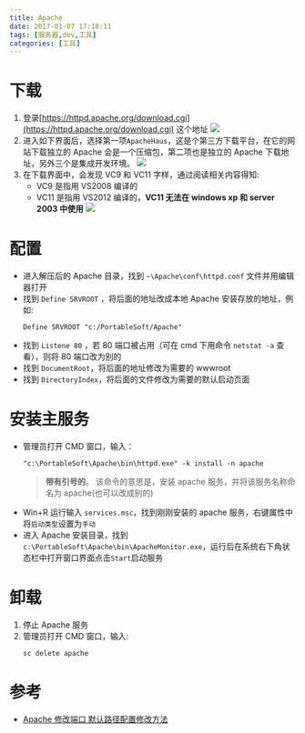 ```yaml
---
title: Apache
date: 2017-01-07 17:18:11
tags: [服务器,dev,工具]
categories: [工具]
---
```


# 下载

1.  登录[https://httpd.apache.org/download.cgi](https://httpd.apache.org/download.cgi) 这个地址
    ![](https://hiphotos.baidu.com/exp/pic/item/734f12f3d7ca7bcbd94cbcbebd096b63f624a829.jpg)
2.  进入如下界面后，选择第一项`ApacheHaus`，这是个第三方下载平台，在它的网站下载独立的 Apache 会是一个压缩包，第二项也是独立的 Apache 下载地址，另外三个是集成开发环境。
    ![](https://hiphotos.baidu.com/exp/pic/item/8cf0d51349540923ed2106ef9158d109b2de4993.jpg)
3.  在下载界面中，会发现 VC9 和 VC11 字样，通过阅读相关内容得知:
    - VC9 是指用 VS2008 编译的
    - VC11 是指用 VS2012 编译的，**VC11 无法在 windows xp 和 server 2003 中使用**
      ![](https://hiphotos.baidu.com/exp/pic/item/c9d4cf43ad4bd1130b07d6a359afa40f4afb051d.jpg)

# 配置

- 进入解压后的 Apache 目录，找到 `~\Apache\conf\httpd.conf` 文件并用编辑器打开
- 找到 `Define SRVROOT` ，将后面的地址改成本地 Apache 安装存放的地址，例如:
  ```
  Define SRVROOT "c:/PortableSoft/Apache"
  ```
- 找到 `Listene 80` ，若 80 端口被占用（可在 cmd 下用命令 `netstat -a` 查看），则将 80 端口改为别的
- 找到 `DocumentRoot`，将后面的地址修改为需要的 wwwroot
- 找到 `DirectoryIndex`，将后面的文件修改为需要的默认启动页面

# 安装主服务

- 管理员打开 CMD 窗口，输入：
  ```
  "c:\PortableSoft\Apache\bin\httpd.exe" -k install -n apache
  ```
  > **带有引号的**。
  > 该命令的意思是，安装 apache 服务，并将该服务名称命名为 apache(也可以改成别的)
- Win+R 运行输入 `services.msc`，找到刚刚安装的 apache 服务，右键属性中将`启动类型`设置为`手动`
- 进入 Apache 安装目录，找到`c:\PortableSoft\Apache\bin\ApacheMonitor.exe`，运行后在系统右下角状态栏中打开窗口界面点击`Start`启动服务

# 卸载

1.  停止 Apache 服务
2.  管理员打开 CMD 窗口，输入:
    ```
    sc delete apache
    ```

# 参考

- [Apache 修改端口 默认路径配置修改方法](https://blog.csdn.net/lantianzhange/article/details/8594215)
